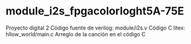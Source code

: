 # module_i2s_fpgacolorloght5A-75E
Proyecto digital 2
Código fuente de verilog: module/i2s.v
Código C litex: hllow_world/main.c
Arreglo de la canción en el código C
